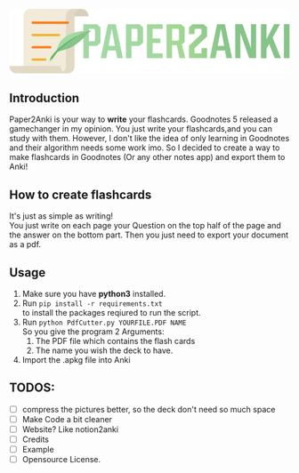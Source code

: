![PAPER2ANKI](logo.png)
## Introduction
Paper2Anki is your way to **write** your flashcards. Goodnotes 5 released a gamechanger in my opinion. You just write your flashcards,and you can study with them.
However, I don't like the idea of only learning in Goodnotes and their algorithm needs some work imo.
So I decided to create a way to make flashcards in Goodnotes (Or any other notes app) and export them to Anki!

## How to create flashcards

It's just as simple as writing!  
You just write on each page your Question on the top half of the page
and the answer on the bottom part.
Then you just need to export your document as a pdf.

## Usage

1. Make sure you have **python3** installed.
2. Run `pip install -r requirements.txt`  
   to install the packages reqiured to run the script.
3. Run `python PdfCutter.py YOURFILE.PDF NAME`  
   So you give the program 2 Arguments:
   1. The PDF file which contains the flash cards
   2. The name you wish the deck to have.
4. Import the .apkg file into Anki

## TODOS:

- [ ] compress the pictures better, so the deck don't need so much space
- [ ] Make Code a bit cleaner
- [ ] Website? Like notion2anki
- [ ] Credits
- [ ] Example
- [ ] Opensource License.
